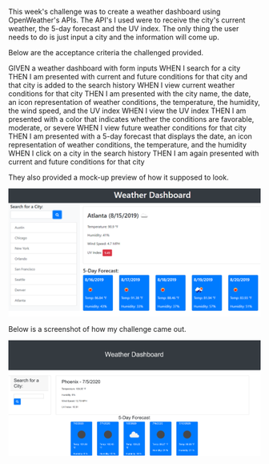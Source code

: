 This week's challenge was to create a weather dashboard using OpenWeather's APIs. 
The API's I used were to receive the city's current weather, the 5-day forecast and the UV index. 
The only thing the user needs to do is just input a city and the information will come up. 

Below are the acceptance criteria the challenged provided.

GIVEN a weather dashboard with form inputs
WHEN I search for a city
THEN I am presented with current and future conditions for that city and that city is added to the search history
WHEN I view current weather conditions for that city
THEN I am presented with the city name, the date, an icon representation of weather conditions, the temperature, the humidity, the wind speed, and the UV index
WHEN I view the UV index
THEN I am presented with a color that indicates whether the conditions are favorable, moderate, or severe
WHEN I view future weather conditions for that city
THEN I am presented with a 5-day forecast that displays the date, an icon representation of weather conditions, the temperature, and the humidity
WHEN I click on a city in the search history
THEN I am again presented with current and future conditions for that city


They also provided a mock-up preview of how it supposed to look.

<img src="/assets/img/WeatherMock.png">

Below is a screenshot of how my challenge came out.

<img src="/assets/img/MyScreenshot.png" width=520px>

